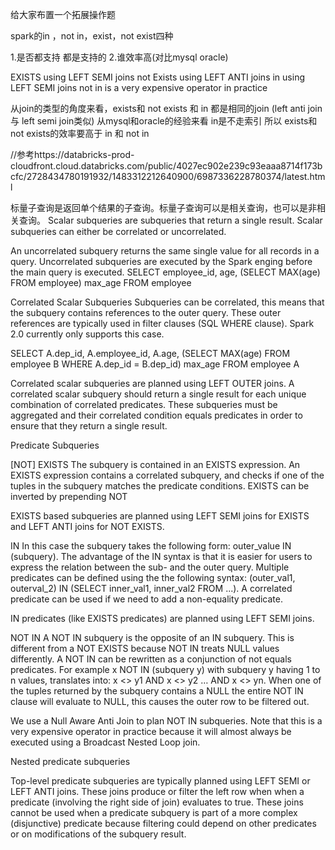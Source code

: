 给大家布置一个拓展操作题

spark的in  ，not in，exist，not exist四种

1.是否都支持 
都是支持的
2.谁效率高(对比mysql oracle)

EXISTS using LEFT SEMI joins
not Exists using LEFT ANTI joins
in using LEFT SEMI joins
not in is a very expensive operator in practice

从join的类型的角度来看，exists和 not exists 和 in 都是相同的join (left anti join与 left semi join类似)
从mysql和oracle的经验来看  in是不走索引 所以 exists和 not exists的效率要高于 in 和 not in 

//参考https://databricks-prod-cloudfront.cloud.databricks.com/public/4027ec902e239c93eaaa8714f173bcfc/2728434780191932/1483312212640900/6987336228780374/latest.html

标量子查询是返回单个结果的子查询。标量子查询可以是相关查询，也可以是非相关查询。
Scalar subqueries are subqueries that return a single result. Scalar subqueries can either be correlated or uncorrelated.


An uncorrelated subquery returns the same single value for all records in a query. Uncorrelated subqueries are executed by the Spark enging before the main query is executed. 
SELECT  employee_id,
        age,
        (SELECT MAX(age) FROM employee) max_age
FROM    employee


Correlated Scalar Subqueries
Subqueries can be correlated, this means that the subquery contains references to the outer query. 
These outer references are typically used in filter clauses (SQL WHERE clause). Spark 2.0 currently only supports this case.

SELECT   A.dep_id,
         A.employee_id,
         A.age,
         (SELECT  MAX(age) FROM employee B WHERE A.dep_id = B.dep_id) max_age
FROM     employee A

Correlated scalar subqueries are planned using LEFT OUTER joins.
A correlated scalar subquery should return a single result for each unique combination of correlated predicates.
 These subqueries must be aggregated and their correlated condition equals predicates in order to ensure that they return a single result. 
 
 
 
 
Predicate Subqueries

[NOT] EXISTS
The subquery is contained in an EXISTS expression.
 An EXISTS expression contains a correlated subquery, and checks if one of the tuples in the subquery matches the predicate conditions. EXISTS can be inverted by prepending NOT
 
 EXISTS based subqueries are planned using LEFT SEMI joins for EXISTS and LEFT ANTI joins for NOT EXISTS.
 
 
IN
In this case the subquery takes the following form: outer_value IN (subquery).
The advantage of the IN syntax is that it is easier for users to express the relation between the sub- and the outer query. 
Multiple predicates can be defined using the the following syntax: (outer_val1, outerval_2) IN (SELECT inner_val1, inner_val2 FROM ...). 
A correlated predicate can be used if we need to add a non-equality predicate.

IN predicates (like EXISTS predicates) are planned using LEFT SEMI joins.

NOT IN
A NOT IN subquery is the opposite of an IN subquery. 
This is different from a NOT EXISTS because NOT IN treats NULL values differently. 
A NOT IN can be rewritten as a conjunction of not equals predicates. 
For example x NOT IN (subquery y) with subquery y having 1 to n values, translates into: x <> y1 AND x <> y2 … AND x <> yn. When one of the tuples returned by the subquery contains a NULL the entire NOT IN clause will evaluate to NULL,
 this causes the outer row to be filtered out.

We use a Null Aware Anti Join to plan NOT IN subqueries. Note that this is a very expensive operator in practice because it will almost always be executed using a Broadcast Nested Loop join.

Nested predicate subqueries

Top-level predicate subqueries are typically planned using LEFT SEMI or LEFT ANTI joins. 
These joins produce or filter the left row when when a predicate (involving the right side of join) evaluates to true. 
These joins cannot be used when a predicate subquery is part of a more complex (disjunctive) predicate because filtering could depend on other predicates or on modifications of the subquery result.



